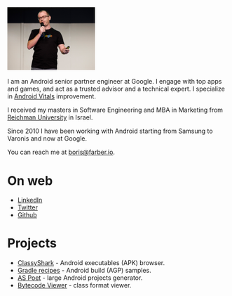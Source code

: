 
<img src="img/Header.jpg" width="200"/>

I am an Android senior partner engineer at Google. I engage with top apps and games, and act 
as a trusted advisor and a technical expert. I specialize in 
[Android Vitals](https://developer.android.com/topic/performance/vitals) improvement.

I received my masters in Software Engineering and MBA in Marketing from [Reichman 
University](https://www.runi.ac.il/en/) in Israel.

Since 2010 I have been working with Android starting from Samsung to Varonis and now at Google.

You can reach me at <boris@farber.io>.

# On web
* [LinkedIn](https://www.linkedin.com/in/borisfarber/) 
* [Twitter](https://x.com/BorisFarber) 
* [Github](https://github.com/borisf) 

# Projects
* [ClassyShark](https://github.com/google/android-classyshark) - Android executables (APK) browser.
* [Gradle recipes](https://github.com/android/gradle-recipes) - Android build (AGP) samples. 
* [AS Poet](https://github.com/android/android-studio-poet) - large Android projects generator.
* [Bytecode Viewer](https://github.com/borisf/classyshark-bytecode-viewer) - class format viewer. 
